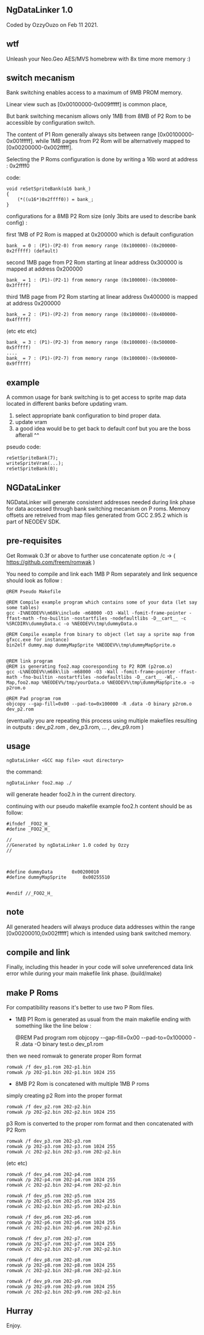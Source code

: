 NgDataLinker 1.0
--------------------

Coded by OzzyOuzo on Feb 11 2021.

wtf 
---

Unleash your Neo.Geo AES/MVS homebrew with 8x time more memory :)


switch mecanism
---------------

Bank switching enables access to a maximum of 9MB PROM memory.

Linear view such as [0x00100000-0x009fffff] is common place, 

But bank switching mecanism allows only 1MB from 8MB of P2 Rom to be accessible by configuration switch.

The content of P1 Rom generally always sits between range [0x00100000-0x001fffff].
while 1MB pages from P2 Rom will be alternatively mapped to [0x00200000-0x002fffff].

Selecting the P Roms configuration is done by writing a 16b word at address : 0x2ffff0

code:

	void reSetSpriteBank(u16 bank_)
	{
		(*((u16*)0x2ffff0)) = bank_;
	}

configurations for a 8MB P2 Rom size (only 3bits are used to describe bank config) :

first 1MB of P2 Rom is mapped at 0x200000 which is default configuration

	bank_ = 0 : (P1)-(P2-0) from memory range (0x100000)-(0x200000-0x2fffff) (default)

second 1MB page from P2 Rom starting at linear address 0x300000 is mapped at address 0x200000

	bank_ = 1 : (P1)-(P2-1) from memory range (0x100000)-(0x300000-0x3fffff) 

third 1MB page from P2 Rom starting at linear address 0x400000 is mapped at address 0x200000

	bank_ = 2 : (P1)-(P2-2) from memory range (0x100000)-(0x400000-0x4fffff) 

(etc etc etc)

	bank_ = 3 : (P1)-(P2-3) from memory range (0x100000)-(0x500000-0x5fffff) 
	....
	bank_ = 7 : (P1)-(P2-7) from memory range (0x100000)-(0x900000-0x9fffff) 

example
-------

A common usage for bank switching is to get access to sprite map data located in different banks before updating vram.

1) select appropriate bank configuration to bind proper data.
2) update vram
3) a good idea would be to get back to default conf but you are the boss afterall ^^

pseudo code:

	reSetSpriteBank(7);
	writeSpriteVram(...);
	reSetSpriteBank(0);

NGDataLinker
------------

NGDataLinker will generate consistent addresses needed during link phase for data accessed through bank switching mecanism on P roms.
Memory offsets are retreived from map files generated from GCC 2.95.2 which is part of NEODEV SDK.


pre-requisites
--------------

Get Romwak 0.3f or above to further use concatenate option /c -> ( https://github.com/freem/romwak )

You need to compile and link each 1MB P Rom separately and link sequence should look as follow : 

	@REM Pseudo Makefile

	@REM Compile example program which contains some of your data (let say some tables)
	gcc -I%NEODEV%\m68k\include -m68000 -O3 -Wall -fomit-frame-pointer -ffast-math -fno-builtin -nostartfiles -nodefaultlibs -D__cart__ -c %SRCDIR%\dummyData.c -o %NEODEV%\tmp\dummyData.o

	@REM Compile example from binary to object (let say a sprite map from gfxcc.exe for instance)
	bin2elf dummy.map dummyMapSprite %NEODEV%\tmp\dummyMapSprite.o


	@REM link program
	@REM is generating foo2.map cooresponding to P2 ROM (p2rom.o)
	gcc -L%NEODEV%\m68k\lib -m68000 -O3 -Wall -fomit-frame-pointer -ffast-math -fno-builtin -nostartfiles -nodefaultlibs -D__cart__ -Wl,-Map,foo2.map %NEODEV%/tmp/yourData.o %NEODEV%\tmp\dummyMapSprite.o -o p2rom.o

	@REM Pad program rom
	objcopy --gap-fill=0x00 --pad-to=0x100000 -R .data -O binary p2rom.o dev_p2.rom


(eventually you are repeating this process using multiple makefiles resulting in outputs : dev_p2.rom , dev_p3.rom, ... , dev_p9.rom )

usage
-----

	ngDataLinker <GCC map file> <out directory>

the command:

	ngDataLinker foo2.map ./

will generate header foo2.h in the current directory.

continuing with our pseudo makefile example foo2.h content should be as follow:

	#ifndef _FOO2_H_
	#define _FOO2_H_

	//
	//Generated by ngDataLinker 1.0 coded by Ozzy 
	//



	#define dummyData 		0x00200010
	#define dummyMapSprite 		0x00255510


	#endif //_FOO2_H_

note
----

All generated headers will always produce data addresses within the range [0x00200010,0x002fffff] which is intended using bank switched memory.

compile and link
----------------

Finally, including this header in your code will solve unreferenced data link error while during your main makefile link phase. (build/make)


make P Roms
-----------

For compatibility reasons it's better to use two P Rom files. 

- 1MB P1 Rom is generated as usual from the main makefile ending with something like the line below :

	@REM Pad program rom
	objcopy --gap-fill=0x00 --pad-to=0x100000 -R .data -O binary test.o dev_p1.rom

then we need romwak to generate proper Rom format

	romwak /f dev_p1.rom 202-p1.bin
	romwak /p 202-p1.bin 202-p1.bin 1024 255

- 8MB P2 Rom is concatened with multiple 1MB P roms

simply creating p2 Rom into the proper format

	romwak /f dev_p2.rom 202-p2.bin
	romwak /p 202-p2.bin 202-p2.bin 1024 255

p3 Rom is converted to the proper rom format and then concatenated with P2 Rom

	romwak /f dev_p3.rom 202-p3.rom
	romwak /p 202-p3.rom 202-p3.rom 1024 255
	romwak /c 202-p2.bin 202-p3.rom 202-p2.bin

(etc etc)

	romwak /f dev_p4.rom 202-p4.rom
	romwak /p 202-p4.rom 202-p4.rom 1024 255
	romwak /c 202-p2.bin 202-p4.rom 202-p2.bin

	romwak /f dev_p5.rom 202-p5.rom
	romwak /p 202-p5.rom 202-p5.rom 1024 255
	romwak /c 202-p2.bin 202-p5.rom 202-p2.bin

	romwak /f dev_p6.rom 202-p6.rom
	romwak /p 202-p6.rom 202-p6.rom 1024 255
	romwak /c 202-p2.bin 202-p6.rom 202-p2.bin

	romwak /f dev_p7.rom 202-p7.rom
	romwak /p 202-p7.rom 202-p7.rom 1024 255
	romwak /c 202-p2.bin 202-p7.rom 202-p2.bin

	romwak /f dev_p8.rom 202-p8.rom
	romwak /p 202-p8.rom 202-p8.rom 1024 255
	romwak /c 202-p2.bin 202-p8.rom 202-p2.bin

	romwak /f dev_p9.rom 202-p9.rom
	romwak /p 202-p9.rom 202-p9.rom 1024 255
	romwak /c 202-p2.bin 202-p9.rom 202-p2.bin

Hurray
------

Enjoy.  



